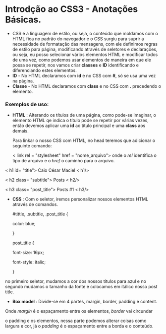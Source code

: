 # Introdção ao CSS3 - Anotações Básicas.

- CSS é a linguagem de estilo, ou seja, o conteúdo que moldamos com o HTML fica no padrão do navegador e o CSS surgiu para suprir a necessidade de formatação das mensagens, com ele definimos  regras de estilo para página, modificando através de seletores e declarações, ou seja, eu posso selecionar vários elementos HTML e modificar todos de uma vez, como podemos usar elementos de maneira em que ele possa se repetir, nos vamos criar **classes** e **ID** identificando e diferenciando estes elementos.
- **ID** - No HTML declaramos com **id** e no CSS com **#**, só se usa uma vez na página.
- **Classe** - No HTML declaramos com **class** e no CSS com **.** precedendo o elemento.

### Exemplos de uso: 

- **HTML** : Alterando os títulos de uma página, como pode-se imaginar, o elemento HTML qe indica o título pode se repetir por várias vezes, então devemos aplicar uma **id** ao título principal e uma **class** aos demais. 

  Para linkar o nosso CSS com HTML, no head teremos que adicionar o seguinte comando:

  < link rel = "stylesheet" href = "nome_arquivo"> onde o *rel* identifica o tipo de arquivo e o *href* o caminho para o arquivo.

< h1 id= "title"> Caio César Maciel < h1/>

< h2 class= "subtitle"> Posts < h2/>

< h3 class= "post_title"> Posts #1 < h3/>  

- **CSS** : Com o seletor, iremos personalizar nossos elementos HTML através de comandos.

  #tittle, .subtitle, .post_title {

  color: blue;

  }

  post_title {

  font-size: 16px;

  font-style: italic;

  }

no primeiro seletor, mudamos a cor dos nossos títulos para azul e no segundo mudamos o tamanho da fonte e colocamos em itálico nosso post title.  

- **Box model** : Divide-se em 4 partes, margin, border, padding e content. 

Onde *margin* é o espaçamento entre os elementos, *border* vai circundar 

o padding e os elementos, nessa parte podemos alterar coisas como largura e cor, já o *padding* é o espaçamento entre a borda e o conteúdo.

